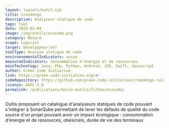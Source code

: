 ```yaml
---
layout: layouts/outil.njk
title: Creedengo
description: Analyseur statique de code
tags: tool
date: 2025-02-04
image: /img/outils/ecocode.png
category: Mesure
scope: Logiciel
target: Développeur(se)
toolType: Analyse statique de code
environnementalIndicators: aucun
measuredIndicators: consommation d'énergie et de ressources
mainTechnology: Java, Php, Python, Android, iOS, Swift, Javascript
author: Green Code Initiative
link: https://green-code-initiative.org/#/
codeRepository: https://github.com/green-code-initiative/creedengo-rules-specifications
licence: AGPL-3.0
permalink: /publications/boite-outils/fiches/ecocode/
---
```


Outils proposant un catalogue d'analyseurs statiques de code pouvant s'intégrer à SonarQube permettant de lever les défauts de qualité du code source d'un projet pouvant avoir un impact écologique : consommation d'énergie et de ressources, obésiciels, durée de vie des terminaux
